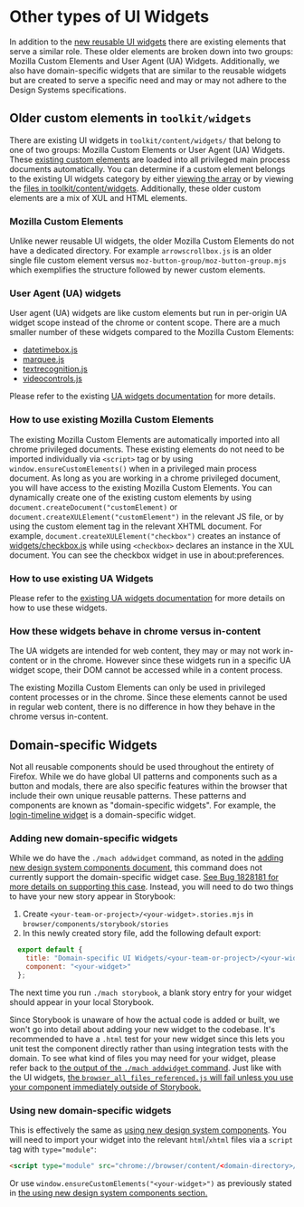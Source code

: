 # Other types of UI Widgets

In addition to the [new reusable UI widgets](https://firefox-source-docs.mozilla.org/browser/components/storybook/docs/README.reusable-widgets.stories.html) there are existing elements that serve a similar role.
These older elements are broken down into two groups: Mozilla Custom Elements and User Agent (UA) Widgets.
Additionally, we also have domain-specific widgets that are similar to the reusable widgets but are created to serve a specific need and may or may not adhere to the Design Systems specifications.

## Older custom elements in `toolkit/widgets`

There are existing UI widgets in `toolkit/content/widgets/` that belong to one of two groups: Mozilla Custom Elements or User Agent (UA) Widgets.
These [existing custom elements](https://searchfox.org/mozilla-central/rev/cde3d4a8d228491e8b7f1bd94c63bbe039850696/toolkit/content/customElements.js#792-809,847-866) are loaded into all privileged main process documents automatically.
You can determine if a custom element belongs to the existing UI widgets category by either [viewing the array](https://searchfox.org/mozilla-central/rev/cde3d4a8d228491e8b7f1bd94c63bbe039850696/toolkit/content/customElements.js#792-809,847-866) or by viewing the [files in toolkit/content/widgets](https://searchfox.org/mozilla-central/source/toolkit/content/widgets).
Additionally, these older custom elements are a mix of XUL and HTML elements.


### Mozilla Custom Elements

Unlike newer reusable UI widgets, the older Mozilla Custom Elements do not have a dedicated directory.
For example `arrowscrollbox.js` is an older single file custom element versus `moz-button-group/moz-button-group.mjs` which exemplifies the structure followed by newer custom elements.

### User Agent (UA) widgets

User agent (UA) widgets are like custom elements but run in per-origin UA widget scope instead of the chrome or content scope.
There are a much smaller number of these widgets compared to the Mozilla Custom Elements:
- [datetimebox.js](https://searchfox.org/mozilla-central/source/toolkit/content/widgets/datetimebox.js)
- [marquee.js](https://searchfox.org/mozilla-central/source/toolkit/content/widgets/marquee.js)
- [textrecognition.js](https://searchfox.org/mozilla-central/source/toolkit/content/widgets/textrecognition.js)
- [videocontrols.js](https://searchfox.org/mozilla-central/source/toolkit/content/widgets/videocontrols.js)

Please refer to the existing [UA widgets documentation](https://firefox-source-docs.mozilla.org/toolkit/content/toolkit_widgets/ua_widget.html) for more details.

### How to use existing Mozilla Custom Elements

The existing Mozilla Custom Elements are automatically imported into all chrome privileged documents.
These existing elements do not need to be imported individually via `<script>` tag or by using `window.ensureCustomElements()` when in a privileged main process document.
As long as you are working in a chrome privileged document, you will have access to the existing Mozilla Custom Elements.
You can dynamically create one of the existing custom elements by using `document.createDocument("customElement)` or `document.createXULElement("customElement")` in the relevant JS file, or by using the custom element tag in the relevant XHTML document.
For example, `document.createXULElement("checkbox")` creates an instance of [widgets/checkbox.js](https://searchfox.org/mozilla-central/source/toolkit/content/widgets/checkbox.js) while using `<checkbox>` declares an instance in the XUL document.
You can see the checkbox widget in use in about:preferences.

### How to use existing UA Widgets

Please refer to the [existing UA widgets documentation](https://firefox-source-docs.mozilla.org/toolkit/content/toolkit_widgets/ua_widget.html) for more details on how to use these widgets.

### How these widgets behave in chrome versus in-content

The UA widgets are intended for web content, they may or may not work in-content or in the chrome.
However since these widgets run in a specific UA widget scope, their DOM cannot be accessed while in a content process.

The existing Mozilla Custom Elements can only be used in privileged content processes or in the chrome.
Since these elements cannot be used in regular web content, there is no difference in how they behave in the chrome versus in-content.

## Domain-specific Widgets

Not all reusable components should be used throughout the entirety of Firefox.
While we do have global UI patterns and components such as a button and modals, there are also specific features within the browser that include their own unique reusable patterns.
These patterns and components are known as "domain-specific widgets".
For example, the [login-timeline widget](https://searchfox.org/mozilla-central/source/browser/components/aboutlogins/content/components/login-timeline.mjs) is a domain-specific widget.

### Adding new domain-specific widgets

While we do have the `./mach addwidget` command, as noted in the [adding new design system components document](#adding-new-design-system-components), this command does not currently support the domain-specific widget case.
[See Bug 1828181 for more details on supporting this case](https://bugzilla.mozilla.org/show_bug.cgi?id=1828181).
Instead, you will need to do two things to have your new story appear in Storybook:
1. Create `<your-team-or-project>/<your-widget>.stories.mjs` in `browser/components/storybook/stories`
2. In this newly created story file, add the following default export:
  ```js
    export default {
      title: "Domain-specific UI Widgets/<your-team-or-project>/<your-widget>"
      component: "<your-widget>"
    };
  ```
The next time you run `./mach storybook`, a blank story entry for your widget should appear in your local Storybook.

Since Storybook is unaware of how the actual code is added or built, we won't go into detail about adding your new widget to the codebase.
It's recommended to have a `.html` test for your new widget since this lets you unit test the component directly rather than using integration tests with the domain.
To see what kind of files you may need for your widget, please refer back to [the output of the `./mach addwidget` command](#adding-new-design-system-components).
Just like with the UI widgets, [the `browser_all_files_referenced.js` will fail unless you use your component immediately outside of Storybook.](#known-browser_all_files_referencedjs-issue)

### Using new domain-specific widgets

This is effectively the same as [using new design system components](#using-new-design-system-components).
You will need to import your widget into the relevant `html`/`xhtml` files via a `script` tag with `type="module"`:

```html
<script type="module" src="chrome://browser/content/<domain-directory>/<your-widget>.mjs"></script>
```

Or use `window.ensureCustomElements("<your-widget>")` as previously stated in [the using new design system components section.](#using-new-design-system-components)
